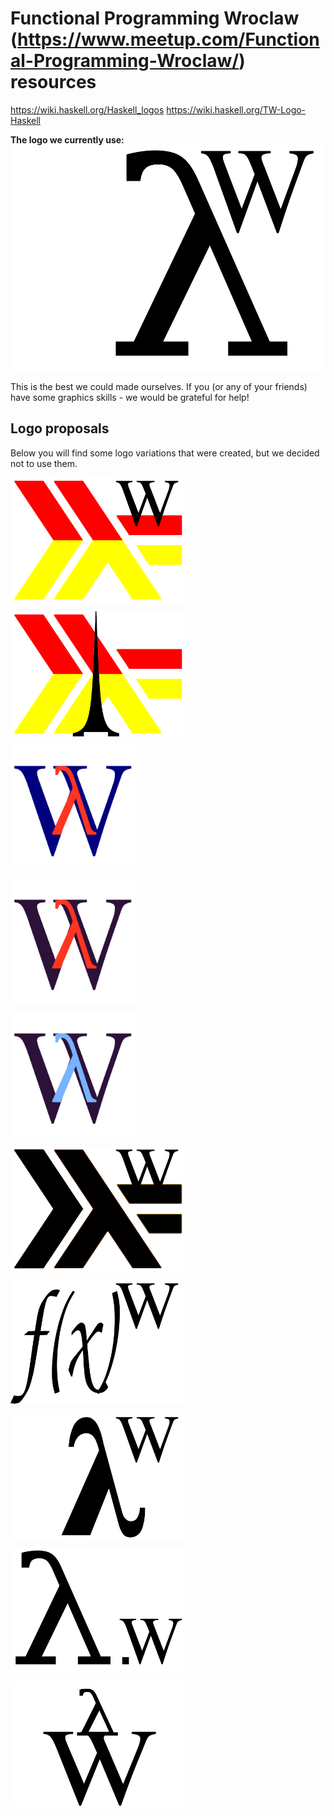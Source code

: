 Functional Programming Wroclaw (https://www.meetup.com/Functional-Programming-Wroclaw/) resources
======================================================================================================

https://wiki.haskell.org/Haskell_logos
https://wiki.haskell.org/TW-Logo-Haskell

**The logo we currently use:**
![logo6](fp-wroclaw-logo.png)

This is the best we could made ourselves. If you (or any of your friends) have some graphics skills - we would be grateful for help!



## Logo proposals

Below you will find some logo variations that were created, but we decided not to use them.

<pre>
	<img src="proposals/fp-wroclaw-logo-1.png" align="left" height="200">
</pre>

<pre>
	<img src="proposals/fp-wroclaw-logo-2.png" align="left" height="200">
</pre>

<pre>
	<img src="proposals/fp-wroclaw-logo-W-lambda.png" align="left" height="200">
</pre>

<pre>
	<img src="proposals/fp-wroclaw-logo-W-lambda-2.png" align="left" height="200">
</pre>

<pre>
	<img src="proposals/fp-wroclaw-logo-W-lambda-3.png" align="left" height="200">
</pre>

<pre>
	<img src="proposals/fp-wroclaw-logo-bw.png" align="left" height="200">
</pre>

<pre>
	<img src="proposals/fp-wroclaw-logo-fx.png" align="left" height="200">
</pre>

<pre>
	<img src="proposals/fp-wroclaw-logo-lambda.png" align="left" height="200">
</pre>

<pre>
	<img src="proposals/fp-wroclaw-logo-lambda-3.png" align="left" height="200">
</pre>

<pre>
	<img src="proposals/fp-wroclaw-logo-lambda-6.png" align="left" height="200">
</pre>

